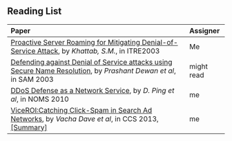 ## Reading List

| Paper | Assigner|
|:------|:--------|
|  [Proactive Server Roaming for Mitigating Denial-of-Service Attack](http://ieeexplore.ieee.org/xpl/login.jsp?tp=&arnumber=1270623&url=http%3A%2F%2Fieeexplore.ieee.org%2Fxpls%2Fabs_all.jsp%3Farnumber%3D1270623), by *Khattab, S.M.*, in ITRE2003    |   Me      |
| [Defending against Denial of Service attacks using Secure Name Resolution](http://cactus.eas.asu.edu/partha/papers-pdf/2003/dewan-dns-SAM-02.pdf), by *Prashant Dewan et al*, in SAM 2003| might read|
| [DDoS Defense as a Network Service](http://ieeexplore.ieee.org/stamp/stamp.jsp?tp=&arnumber=5488345), by *D. Ping et al*, in NOMS 2010| me|
| [ViceROI:Catching Click-Spam in Search Ad Networks](http://dl.acm.org/citation.cfm?id=2516688), by *Vacha Dave et al*, in CCS 2013, [[Summary]](./papers/DaveG13_CCS_ViceROI.md)| me| 

